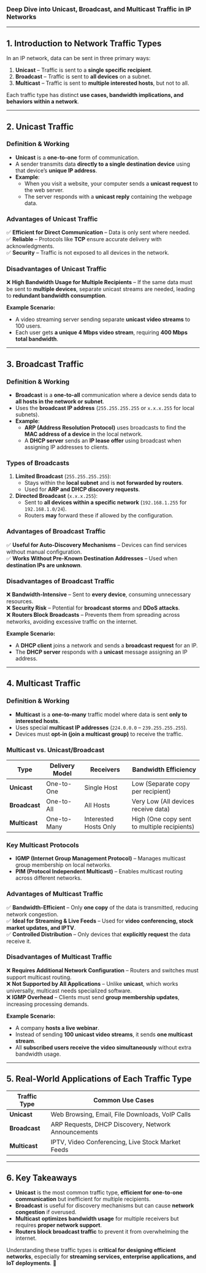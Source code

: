 ### **Deep Dive into Unicast, Broadcast, and Multicast Traffic in IP Networks**

---

## **1. Introduction to Network Traffic Types**

In an IP network, data can be sent in three primary ways:

1. **Unicast** – Traffic is sent to a **single specific recipient**.
2. **Broadcast** – Traffic is sent to **all devices** on a subnet.
3. **Multicast** – Traffic is sent to **multiple interested hosts**, but not to all.

Each traffic type has distinct **use cases, bandwidth implications, and behaviors within a network**.

---

## **2. Unicast Traffic**

### **Definition & Working**

- **Unicast** is a **one-to-one** form of communication.
- A sender transmits data **directly to a single destination device** using that device’s **unique IP address**.
- **Example**:
    - When you visit a website, your computer sends a **unicast request** to the web server.
    - The server responds with a **unicast reply** containing the webpage data.

### **Advantages of Unicast Traffic**

✅ **Efficient for Direct Communication** – Data is only sent where needed.  
✅ **Reliable** – Protocols like **TCP** ensure accurate delivery with acknowledgments.  
✅ **Security** – Traffic is not exposed to all devices in the network.

### **Disadvantages of Unicast Traffic**

❌ **High Bandwidth Usage for Multiple Recipients** – If the same data must be sent to **multiple devices**, separate unicast streams are needed, leading to **redundant bandwidth consumption**.

**Example Scenario:**

- A video streaming server sending separate **unicast video streams** to 100 users.
- Each user gets **a unique 4 Mbps video stream**, requiring **400 Mbps total bandwidth**.

---

## **3. Broadcast Traffic**

### **Definition & Working**

- **Broadcast** is a **one-to-all** communication where a device sends data to **all hosts in the network or subnet**.
- Uses the **broadcast IP address** (`255.255.255.255` or `x.x.x.255` for local subnets).
- **Example**:
    - **ARP (Address Resolution Protocol)** uses broadcasts to find the **MAC address of a device** in the local network.
    - A **DHCP server** sends an **IP lease offer** using broadcast when assigning IP addresses to clients.

### **Types of Broadcasts**

1. **Limited Broadcast** (`255.255.255.255`):
    - Stays within the **local subnet** and is **not forwarded by routers**.
    - Used for **ARP and DHCP discovery requests**.
2. **Directed Broadcast** (`x.x.x.255`):
    - Sent to **all devices within a specific network** (`192.168.1.255` for `192.168.1.0/24`).
    - Routers **may** forward these if allowed by the configuration.

### **Advantages of Broadcast Traffic**

✅ **Useful for Auto-Discovery Mechanisms** – Devices can find services without manual configuration.  
✅ **Works Without Pre-Known Destination Addresses** – Used when **destination IPs are unknown**.

### **Disadvantages of Broadcast Traffic**

❌ **Bandwidth-Intensive** – Sent to **every device**, consuming unnecessary resources.  
❌ **Security Risk** – Potential for **broadcast storms** and **DDoS attacks**.  
❌ **Routers Block Broadcasts** – Prevents them from spreading across networks, avoiding excessive traffic on the internet.

**Example Scenario:**

- A **DHCP client** joins a network and sends a **broadcast request** for an IP.
- The **DHCP server** responds with a **unicast** message assigning an IP address.

---

## **4. Multicast Traffic**

### **Definition & Working**

- **Multicast** is a **one-to-many** traffic model where data is sent **only to interested hosts**.
- Uses special **multicast IP addresses** (`224.0.0.0` – `239.255.255.255`).
- Devices must **opt-in (join a multicast group)** to receive the traffic.

### **Multicast vs. Unicast/Broadcast**

|**Type**|**Delivery Model**|**Receivers**|**Bandwidth Efficiency**|
|---|---|---|---|
|**Unicast**|One-to-One|Single Host|Low (Separate copy per recipient)|
|**Broadcast**|One-to-All|All Hosts|Very Low (All devices receive data)|
|**Multicast**|One-to-Many|Interested Hosts Only|High (One copy sent to multiple recipients)|

### **Key Multicast Protocols**

- **IGMP (Internet Group Management Protocol)** – Manages multicast group membership on local networks.
- **PIM (Protocol Independent Multicast)** – Enables multicast routing across different networks.

### **Advantages of Multicast Traffic**

✅ **Bandwidth-Efficient** – Only **one copy** of the data is transmitted, reducing network congestion.  
✅ **Ideal for Streaming & Live Feeds** – Used for **video conferencing, stock market updates, and IPTV**.  
✅ **Controlled Distribution** – Only devices that **explicitly request** the data receive it.

### **Disadvantages of Multicast Traffic**

❌ **Requires Additional Network Configuration** – Routers and switches must support multicast routing.  
❌ **Not Supported by All Applications** – Unlike **unicast**, which works universally, multicast needs specialized software.  
❌ **IGMP Overhead** – Clients must send **group membership updates**, increasing processing demands.

**Example Scenario:**

- A company **hosts a live webinar**.
- Instead of sending **100 unicast video streams**, it sends **one multicast stream**.
- All **subscribed users receive the video simultaneously** without extra bandwidth usage.

---

## **5. Real-World Applications of Each Traffic Type**

|**Traffic Type**|**Common Use Cases**|
|---|---|
|**Unicast**|Web Browsing, Email, File Downloads, VoIP Calls|
|**Broadcast**|ARP Requests, DHCP Discovery, Network Announcements|
|**Multicast**|IPTV, Video Conferencing, Live Stock Market Feeds|

---

## **6. Key Takeaways**

- **Unicast** is the most common traffic type, **efficient for one-to-one communication** but inefficient for multiple recipients.
- **Broadcast** is useful for discovery mechanisms but can cause **network congestion** if overused.
- **Multicast** **optimizes bandwidth usage** for multiple receivers but requires **proper network support**.
- **Routers block broadcast traffic** to prevent it from overwhelming the internet.

Understanding these traffic types is **critical for designing efficient networks**, especially for **streaming services, enterprise applications, and IoT deployments**. 🚀